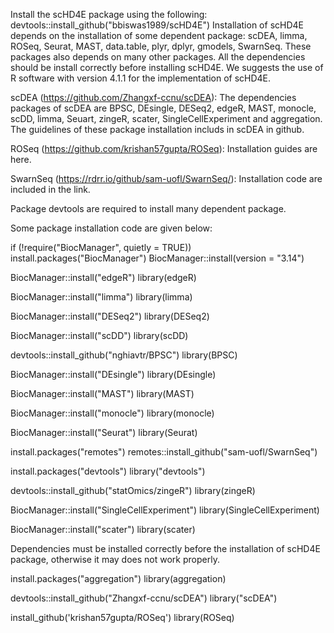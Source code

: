 Install the scHD4E package using the following: devtools::install_github("bbiswas1989/scHD4E")
Installation of scHD4E depends on the installation of some dependent package: scDEA, limma, ROSeq, Seurat, MAST, data.table, plyr, dplyr, gmodels, SwarnSeq.
These packages also depends on many other packages. All the dependencies should be install correctly before installing scHD4E. 
We suggests the use of R software with version 4.1.1 for the implementation of scHD4E.

scDEA (https://github.com/Zhangxf-ccnu/scDEA): The dependencies packages of scDEA are BPSC, DEsingle, DESeq2, edgeR, MAST, monocle, scDD, limma, Seuart, zingeR, scater,
SingleCellExperiment and aggregation. The guidelines of these package installation includs in scDEA in github.

ROSeq (https://github.com/krishan57gupta/ROSeq): Installation guides are here.

SwarnSeq (https://rdrr.io/github/sam-uofl/SwarnSeq/): Installation code are included in the link.

Package devtools are required to install many dependent package.

Some package installation code are given below:

if (!require("BiocManager", quietly = TRUE))
    install.packages("BiocManager")
BiocManager::install(version = "3.14")

BiocManager::install("edgeR")
library(edgeR)

BiocManager::install("limma")
library(limma)

BiocManager::install("DESeq2")
library(DESeq2)

BiocManager::install("scDD")
library(scDD)

devtools::install_github("nghiavtr/BPSC")
library(BPSC)

BiocManager::install("DEsingle")
library(DEsingle)

BiocManager::install("MAST")
library(MAST)

BiocManager::install("monocle")
library(monocle)

BiocManager::install("Seurat")
library(Seurat)

install.packages("remotes")
remotes::install_github("sam-uofl/SwarnSeq")

install.packages("devtools")
library("devtools")

devtools::install_github("statOmics/zingeR")
library(zingeR)

BiocManager::install("SingleCellExperiment")
library(SingleCellExperiment)

BiocManager::install("scater")
library(scater)

Dependencies must be installed correctly before the installation of scHD4E package, otherwise it may does not work properly.

install.packages("aggregation")
library(aggregation)

devtools::install_github("Zhangxf-ccnu/scDEA")
library("scDEA")

install_github('krishan57gupta/ROSeq')
library(ROSeq)
